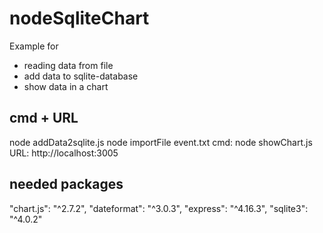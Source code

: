 # nodeSqliteChart
Example for
- reading data from file
- add data to sqlite-database
- show data in a chart

## cmd + URL
node addData2sqlite.js
node importFile event.txt
cmd: node showChart.js URL: http://localhost:3005

## needed packages
  "chart.js": "^2.7.2",
  "dateformat": "^3.0.3",
  "express": "^4.16.3",
  "sqlite3": "^4.0.2"

